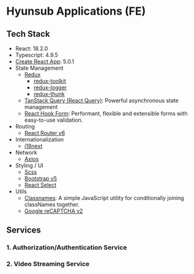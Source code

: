 # Hyunsub Applications (FE)

## Tech Stack

- React: 18.2.0
- Typescript: 4.9.5
- [Create React App](https://create-react-app.dev/): 5.0.1
- State Management
  - [Redux](https://redux.js.org/)
    - [redux-toolkit](https://redux-toolkit.js.org/)
    - [redux-logger](https://github.com/LogRocket/redux-logger)
    - [redux-thunk](https://redux.js.org/usage/writing-logic-thunks)
  - [TanStack Query (React Query)](https://tanstack.com/query/latest): Powerful asynchronous state management
  - [React Hook Form](https://react-hook-form.com/): Performant, flexible and extensible forms with easy-to-use validation.
- Routing
  - [React Router v6](https://reactrouter.com/en/main)
- Internationalization
  - [i18next](https://react.i18next.com/)
- Network
  - [Axios](https://axios-http.com/)
- Styling / UI
  - [Scss](https://sass-lang.com/)
  - [Bootstrap v5](https://react-bootstrap.github.io/)
  - [React Select](https://react-select.com/home)
- Utils
  - [Classnames](https://github.com/JedWatson/classnames): A simple JavaScript utility for conditionally joining classNames together.
  - [Google reCAPTCHA v2](https://github.com/dozoisch/react-google-recaptcha)

## Services

### 1. Authorization/Authentication Service

### 2. Video Streaming Service
